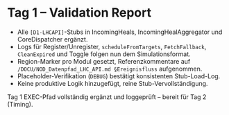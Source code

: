 # Tag 1 – Validation Report

- Alle `[D1-LHCAPI]`-Stubs in IncomingHeals, IncomingHealAggregator und CoreDispatcher ergänzt.
- Logs für Register/Unregister, `scheduleFromTargets`, `FetchFallback`, `CleanExpired` und Toggle folgen nun dem Simulationsformat.
- Region-Marker pro Modul gesetzt, Referenzkommentare auf `/DOCU/NOD_Datenpfad_LHC_API.md §Ereignisfluss` aufgenommen.
- Placeholder-Verifikation (`DEBUG`) bestätigt konsistenten Stub-Load-Log.
- Keine produktive Logik hinzugefügt, reine Stub-Vervollständigung.

Tag 1 EXEC-Pfad vollständig ergänzt und loggeprüft – bereit für Tag 2 (Timing).
